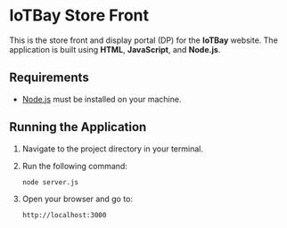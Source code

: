 # IoTBay Store Front

This is the store front and display portal (DP) for the **IoTBay** website. The application is built using **HTML**, **JavaScript**, and **Node.js**.

## Requirements

* [Node.js](https://nodejs.org/en/download/) must be installed on your machine.

## Running the Application

1. Navigate to the project directory in your terminal.

2. Run the following command:

   ```bash
   node server.js
   ```

3. Open your browser and go to:

   ```
   http://localhost:3000
   ```
